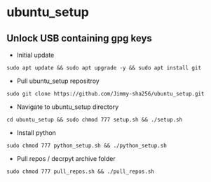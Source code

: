 # ubuntu_setup


## Unlock USB containing gpg keys


* Initial update

```
sudo apt update && sudo apt upgrade -y && sudo apt install git
```

* Pull ubuntu_setup repositroy

```
sudo git clone https://github.com/Jimmy-sha256/ubuntu_setup.git
```

* Navigate to ubuntu_setup directory

```
cd ubuntu_setup && sudo chmod 777 setup.sh && ./setup.sh
```

* Install python 

```
sudo chmod 777 python_setup.sh && ./python_setup.sh
```

* Pull repos / decrpyt archive folder

```
sudo chmod 777 pull_repos.sh && ./pull_repos.sh
```


